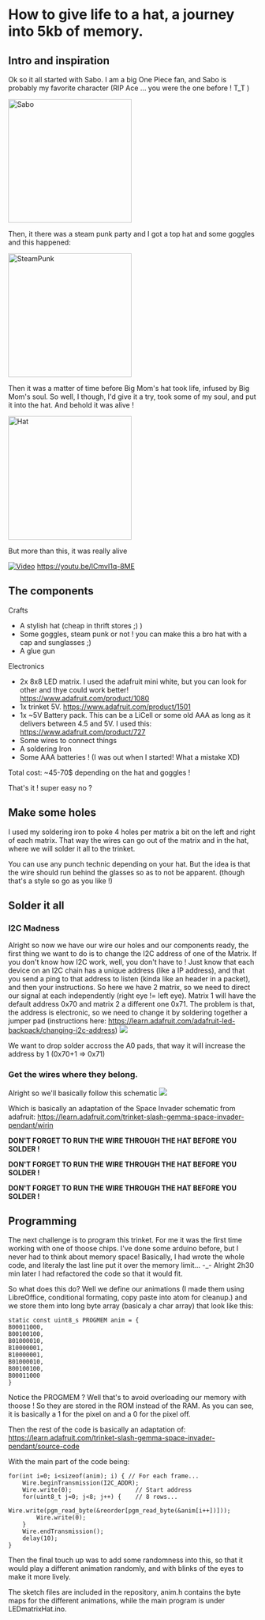 # How to give life to a hat, a journey into 5kb of memory.

## Intro and inspiration
Ok so it all started with Sabo. I am a big One Piece fan, and Sabo is probably my favorite character (RIP Ace ... you were the one before ! T_T ) 

<img width="250" alt="Sabo" src="https://i.imgur.com/Ab2LhGq.png">

Then, it there was a steam punk party and I got a top hat and some goggles and this happened:

<img width="250" alt="SteamPunk" src="https://i.imgur.com/T1A1PwH.png">

Then it was a matter of time before Big Mom's hat took life, infused by Big Mom's soul. So well, I though, I'd give it a try, took some of my soul, and put it into the hat. And behold it was alive !

<img width="250" alt="Hat" src="https://i.imgur.com/MI5iBLt.png">


But more than this, it was really alive

[![Video](https://img.youtube.com/vi/lCmvI1q-8ME/0.jpg)](https://www.youtube.com/watch?v=lCmvI1q-8ME)
https://youtu.be/lCmvI1q-8ME

## The components

Crafts
- A stylish hat (cheap in thrift stores ;) )
- Some goggles, steam punk or not ! you can make this a bro hat with a cap and sunglasses ;)
- A glue gun

Electronics
- 2x 8x8 LED matrix. I used the adafruit mini white, but you can look for other and thye could work better! https://www.adafruit.com/product/1080
- 1x trinket 5V. https://www.adafruit.com/product/1501
- 1x ~5V Battery pack. This can be a LiCell or some old AAA as long as it delivers between 4.5 and 5V. I used this: https://www.adafruit.com/product/727
- Some wires to connect things
- A soldering Iron
- Some AAA batteries ! (I was out when I started! What a mistake XD)

Total cost: ~45-70$ depending on the hat and goggles !

That's it ! super easy no ?

## Make some holes 

I used my soldering iron to poke 4 holes per matrix a bit on the left and right of each matrix. That way the wires can go out of the matrix and in the hat, where we will solder it all to the trinket.

You can use any punch technic depending on your hat. But the idea is that the wire should run behind the glasses so as to not be apparent. (though that's a style so go as you like !)

## Solder it all 

### I2C Madness

Alright so now we have our wire our holes and our components ready, the first thing we want to do is to change the I2C address of one of the Matrix. If you don't know how I2C work, well, you don't have to ! Just know that each device on an I2C chain has a unique address (like a IP address), and that you send a ping to that address to listen (kinda like an header in a packet), and then your instructions. 
So here we have 2 matrix, so we need to direct our signal at each independently (right eye != left eye). Matrix 1 will have the default address 0x70 and matrix 2 a different one 0x71.
The problem is that, the address is electronic, so we need to change it by soldering together a jumper pad (instructions here: https://learn.adafruit.com/adafruit-led-backpack/changing-i2c-address)
![](https://i.imgur.com/QfpdwPX.png)

We want to drop solder accross the A0 pads, that way it will increase the address by 1 (0x70+1 => 0x71)

### Get the wires where they belong.
Alright so we'll basically follow this schematic 
![](https://i.imgur.com/mbgvuZ1.png)

Which is basically an adaptation of the Space Invader schematic from adafruit: https://learn.adafruit.com/trinket-slash-gemma-space-invader-pendant/wirin

**DON'T FORGET TO RUN THE WIRE THROUGH THE HAT BEFORE YOU SOLDER !**

**DON'T FORGET TO RUN THE WIRE THROUGH THE HAT BEFORE YOU SOLDER !**

**DON'T FORGET TO RUN THE WIRE THROUGH THE HAT BEFORE YOU SOLDER !**

## Programming 

The next challenge is to program this trinket. For me it was the first time working with one of thoose chips. I've done some arduino before, but I never had to think about memory space! 
Basically, I had wrote the whole code, and literaly the last line put it over the memory limit... -_- Alright 2h30 min later I had refactored the code so that it would fit. 

So what does this do? Well we define our animations (I made them using LibreOffice, conditional formating, copy paste into atom for cleanup.) and we store them into long byte array (basicaly a char array) that look like this:
```
static const uint8_s PROGMEM anim = {
B00011000,
B00100100,
B01000010,
B10000001,
B10000001,
B01000010,
B00100100,
B00011000
}
```
Notice the PROGMEM ? Well that's to avoid overloading our memory with thoose ! So they are stored in the ROM instead of the RAM. 
As you can see, it is basically a 1 for the pixel on and a 0 for the pixel off. 

Then the rest of the code is basically an adaptation of: https://learn.adafruit.com/trinket-slash-gemma-space-invader-pendant/source-code

With the main part of the code being:
```  
for(int i=0; i<sizeof(anim); i) { // For each frame...
    Wire.beginTransmission(I2C_ADDR);
    Wire.write(0);                  // Start address
    for(uint8_t j=0; j<8; j++) {    // 8 rows...
        Wire.write(pgm_read_byte(&reorder[pgm_read_byte(&anim[i++])]));
        Wire.write(0);
    }
    Wire.endTransmission();
    delay(10);
}
```

Then the final touch up was to add some randomness into this, so that it would play a different animation randomly, and with blinks of the eyes to make it more lively. 

The sketch files are included in the repository, anim.h contains the byte maps for the different animations, while the main program is under LEDmatrixHat.ino.

